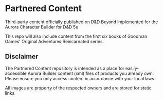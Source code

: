 # Partnered Content
Third-party content officially published on D&amp;D Beyond implemented for the Aurora Character Builder for D&amp;D 5e

This repo will also include content from the first six books of Goodman Games' Original Adventures Reincarnated series.

## Disclaimer
The Partnered Content repository is intended as a place for easily-accessible Aurora Builder content (xml) files of products you already own. Please ensure you only access content in accordance with your local laws.

All images are property of the respected owners and are stored for static links.
